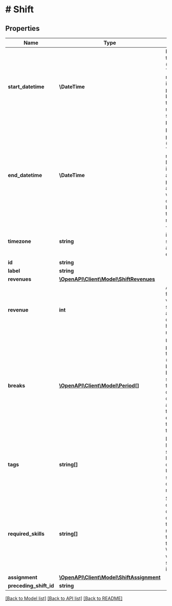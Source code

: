 # # Shift

## Properties

Name | Type | Description | Notes
------------ | ------------- | ------------- | -------------
**start_datetime** | **\DateTime** | Beginning of the time period (inclusive). This exact moment is included in the period. Must be rounded to the nearest minute for scheduling precision. |
**end_datetime** | **\DateTime** | End of the time period (exclusive). This exact moment is NOT included in the period, allowing periods to be adjacent without overlap. Must be rounded to the nearest minute. |
**timezone** | **string** | Timezone for interpreting start_datetime and end_datetime |
**id** | **string** |  | [optional]
**label** | **string** |  | [optional]
**revenues** | [**\OpenAPI\Client\Model\ShiftRevenues**](ShiftRevenues.md) |  | [optional]
**revenue** | **int** | Additional fixed revenue value for this specific shift, added to calculated hourly revenues. | [optional] [default to 0]
**breaks** | [**\OpenAPI\Client\Model\Period[]**](Period.md) | Unpaid break periods during the shift (lunch, rest breaks). Breaks are subtracted from total shift duration to calculate actual work time. Must be entirely within the shift timeframe. | [optional]
**tags** | **string[]** | Descriptive labels for the shift type, location, or characteristics. Used to match shifts with demand requirements. | [optional]
**required_skills** | **string[]** | Skills, certifications, or qualifications that a worker must possess to be assigned to this shift. Workers without these skills will be ineligible. | [optional]
**assignment** | [**\OpenAPI\Client\Model\ShiftAssignment**](ShiftAssignment.md) |  | [optional]
**preceding_shift_id** | **string** |  | [optional]

[[Back to Model list]](../../README.md#models) [[Back to API list]](../../README.md#endpoints) [[Back to README]](../../README.md)
